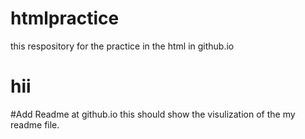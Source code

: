 # htmlpractice
this respository for the practice in the html in github.io<h1>hii</h1>
#Add Readme at github.io 
this should show the visulization of the my readme file.
